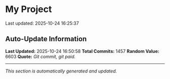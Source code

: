 # My Project


Last updated: 2025-10-24 16:25:37
























































































































































































































































































































































































































































































































































































































































































































































































































































































































































































































































































































































































































































































































































































































































































































































































































































































































































































































































































































## Auto-Update Information

**Last Updated:** 2025-10-24 16:50:58
**Total Commits:** 1457
**Random Value:** 6603
**Quote:** _Git commit, git paid._

---
_This section is automatically generated and updated._